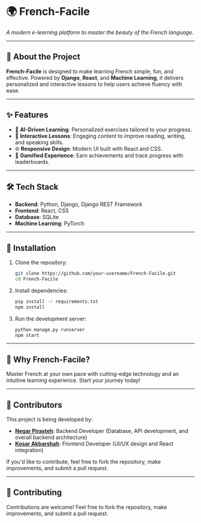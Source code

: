 # 🌍 **French-Facile**  
_A modern e-learning platform to master the beauty of the French language._

---

## 🚀 **About the Project**  
**French-Facile** is designed to make learning French simple, fun, and effective. Powered by **Django**, **React**, and **Machine Learning**, it delivers personalized and interactive lessons to help users achieve fluency with ease.

---

## ✨ **Features**  
- 🧠 **AI-Driven Learning**: Personalized exercises tailored to your progress.  
- 📝 **Interactive Lessons**: Engaging content to improve reading, writing, and speaking skills.  
- 🌐 **Responsive Design**: Modern UI built with React and CSS.  
- 🎯 **Gamified Experience**: Earn achievements and track progress with leaderboards.  

---

## 🛠️ **Tech Stack**  
- **Backend**: Python, Django, Django REST Framework  
- **Frontend**: React, CSS  
- **Database**: SQLite  
- **Machine Learning**: PyTorch  

---

## 🔧 **Installation**  
1. Clone the repository:  
   ```bash
   git clone https://github.com/your-username/French-Facile.git
   cd French-Facile
   ```
2. Install dependencies:  
   ```bash
   pip install -r requirements.txt
   npm install
   ```
3. Run the development server:  
   ```bash
   python manage.py runserver
   npm start
   ```

---

## 🌟 **Why French-Facile?**  
Master French at your own pace with cutting-edge technology and an intuitive learning experience. Start your journey today!

---

## 👥 **Contributors**  
This project is being developed by:

- **[Negar Pirasteh](https://github.com/negarprh)**: Backend Developer (Database, API development, and overall backend architecture)
- **[Kosar Akbarshah](https://github.com/KosarAkbarshah)**: Frontend Developer (UI/UX design and React integration)

If you'd like to contribute, feel free to fork the repository, make improvements, and submit a pull request.

---

## 🤝 **Contributing**  
Contributions are welcome! Feel free to fork the repository, make improvements, and submit a pull request.
